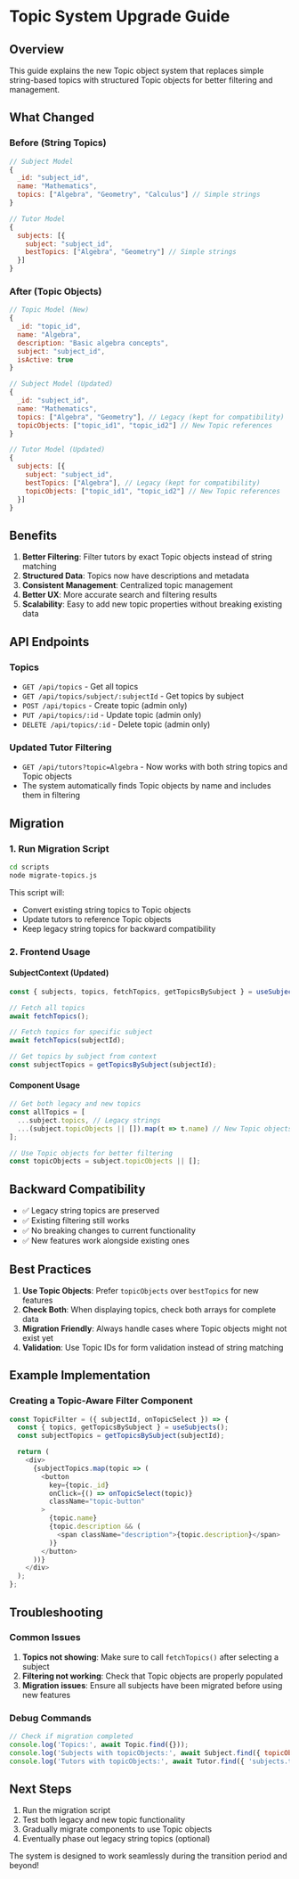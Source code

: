 # Topic System Upgrade Guide

## Overview
This guide explains the new Topic object system that replaces simple string-based topics with structured Topic objects for better filtering and management.

## What Changed

### Before (String Topics)
```javascript
// Subject Model
{
  _id: "subject_id",
  name: "Mathematics",
  topics: ["Algebra", "Geometry", "Calculus"] // Simple strings
}

// Tutor Model
{
  subjects: [{
    subject: "subject_id",
    bestTopics: ["Algebra", "Geometry"] // Simple strings
  }]
}
```

### After (Topic Objects)
```javascript
// Topic Model (New)
{
  _id: "topic_id",
  name: "Algebra",
  description: "Basic algebra concepts",
  subject: "subject_id",
  isActive: true
}

// Subject Model (Updated)
{
  _id: "subject_id",
  name: "Mathematics",
  topics: ["Algebra", "Geometry"], // Legacy (kept for compatibility)
  topicObjects: ["topic_id1", "topic_id2"] // New Topic references
}

// Tutor Model (Updated)
{
  subjects: [{
    subject: "subject_id",
    bestTopics: ["Algebra"], // Legacy (kept for compatibility)
    topicObjects: ["topic_id1", "topic_id2"] // New Topic references
  }]
}
```

## Benefits

1. **Better Filtering**: Filter tutors by exact Topic objects instead of string matching
2. **Structured Data**: Topics now have descriptions and metadata
3. **Consistent Management**: Centralized topic management
4. **Better UX**: More accurate search and filtering results
5. **Scalability**: Easy to add new topic properties without breaking existing data

## API Endpoints

### Topics
- `GET /api/topics` - Get all topics
- `GET /api/topics/subject/:subjectId` - Get topics by subject
- `POST /api/topics` - Create topic (admin only)
- `PUT /api/topics/:id` - Update topic (admin only)
- `DELETE /api/topics/:id` - Delete topic (admin only)

### Updated Tutor Filtering
- `GET /api/tutors?topic=Algebra` - Now works with both string topics and Topic objects
- The system automatically finds Topic objects by name and includes them in filtering

## Migration

### 1. Run Migration Script
```bash
cd scripts
node migrate-topics.js
```

This script will:
- Convert existing string topics to Topic objects
- Update tutors to reference Topic objects
- Keep legacy string topics for backward compatibility

### 2. Frontend Usage

#### SubjectContext (Updated)
```typescript
const { subjects, topics, fetchTopics, getTopicsBySubject } = useSubjects();

// Fetch all topics
await fetchTopics();

// Fetch topics for specific subject
await fetchTopics(subjectId);

// Get topics by subject from context
const subjectTopics = getTopicsBySubject(subjectId);
```

#### Component Usage
```typescript
// Get both legacy and new topics
const allTopics = [
  ...subject.topics, // Legacy strings
  ...(subject.topicObjects || []).map(t => t.name) // New Topic objects
];

// Use Topic objects for better filtering
const topicObjects = subject.topicObjects || [];
```

## Backward Compatibility

- ✅ Legacy string topics are preserved
- ✅ Existing filtering still works
- ✅ No breaking changes to current functionality
- ✅ New features work alongside existing ones

## Best Practices

1. **Use Topic Objects**: Prefer `topicObjects` over `bestTopics` for new features
2. **Check Both**: When displaying topics, check both arrays for complete data
3. **Migration Friendly**: Always handle cases where Topic objects might not exist yet
4. **Validation**: Use Topic IDs for form validation instead of string matching

## Example Implementation

### Creating a Topic-Aware Filter Component
```typescript
const TopicFilter = ({ subjectId, onTopicSelect }) => {
  const { topics, getTopicsBySubject } = useSubjects();
  const subjectTopics = getTopicsBySubject(subjectId);

  return (
    <div>
      {subjectTopics.map(topic => (
        <button
          key={topic._id}
          onClick={() => onTopicSelect(topic)}
          className="topic-button"
        >
          {topic.name}
          {topic.description && (
            <span className="description">{topic.description}</span>
          )}
        </button>
      ))}
    </div>
  );
};
```

## Troubleshooting

### Common Issues

1. **Topics not showing**: Make sure to call `fetchTopics()` after selecting a subject
2. **Filtering not working**: Check that Topic objects are properly populated
3. **Migration issues**: Ensure all subjects have been migrated before using new features

### Debug Commands
```javascript
// Check if migration completed
console.log('Topics:', await Topic.find({}));
console.log('Subjects with topicObjects:', await Subject.find({ topicObjects: { $exists: true, $ne: [] } }));
console.log('Tutors with topicObjects:', await Tutor.find({ 'subjects.topicObjects': { $exists: true, $ne: [] } }));
```

## Next Steps

1. Run the migration script
2. Test both legacy and new topic functionality
3. Gradually migrate components to use Topic objects
4. Eventually phase out legacy string topics (optional)

The system is designed to work seamlessly during the transition period and beyond! 